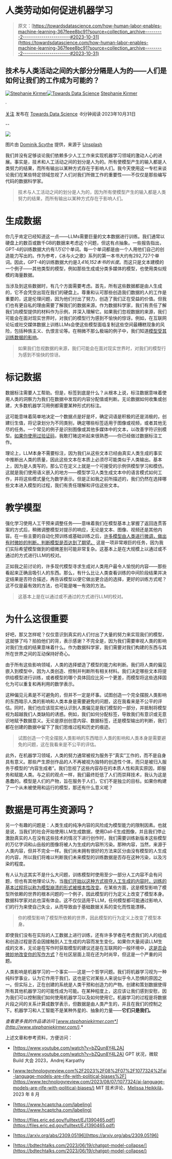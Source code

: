 # 人类劳动如何促进机器学习

> 原文：[https://towardsdatascience.com/how-human-labor-enables-machine-learning-367feee8bc91?source=collection_archive---------2-----------------------#2023-10-31](https://towardsdatascience.com/how-human-labor-enables-machine-learning-367feee8bc91?source=collection_archive---------2-----------------------#2023-10-31)

## 技术与人类活动之间的大部分分隔是人为的——人们是如何让我们的工作成为可能的？

[](https://medium.com/@s.kirmer?source=post_page-----367feee8bc91--------------------------------)[![Stephanie Kirmer](../Images/f9d9ef9167febde974c223dd4d8d6293.png)](https://medium.com/@s.kirmer?source=post_page-----367feee8bc91--------------------------------)[](https://towardsdatascience.com/?source=post_page-----367feee8bc91--------------------------------)[![Towards Data Science](../Images/a6ff2676ffcc0c7aad8aaf1d79379785.png)](https://towardsdatascience.com/?source=post_page-----367feee8bc91--------------------------------) [Stephanie Kirmer](https://medium.com/@s.kirmer?source=post_page-----367feee8bc91--------------------------------)

·

[关注](https://medium.com/m/signin?actionUrl=https%3A%2F%2Fmedium.com%2F_%2Fsubscribe%2Fuser%2Fa8dc77209ef3&operation=register&redirect=https%3A%2F%2Ftowardsdatascience.com%2Fhow-human-labor-enables-machine-learning-367feee8bc91&user=Stephanie+Kirmer&userId=a8dc77209ef3&source=post_page-a8dc77209ef3----367feee8bc91---------------------post_header-----------) 发布在 [Towards Data Science](https://towardsdatascience.com/?source=post_page-----367feee8bc91--------------------------------) ·8分钟阅读·2023年10月31日[](https://medium.com/m/signin?actionUrl=https%3A%2F%2Fmedium.com%2F_%2Fvote%2Ftowards-data-science%2F367feee8bc91&operation=register&redirect=https%3A%2F%2Ftowardsdatascience.com%2Fhow-human-labor-enables-machine-learning-367feee8bc91&user=Stephanie+Kirmer&userId=a8dc77209ef3&source=-----367feee8bc91---------------------clap_footer-----------)

--

[](https://medium.com/m/signin?actionUrl=https%3A%2F%2Fmedium.com%2F_%2Fbookmark%2Fp%2F367feee8bc91&operation=register&redirect=https%3A%2F%2Ftowardsdatascience.com%2Fhow-human-labor-enables-machine-learning-367feee8bc91&source=-----367feee8bc91---------------------bookmark_footer-----------)![](../Images/312c447d8f15ac8994a2be525e99e76d.png)

图片由 [Dominik Scythe](https://unsplash.com/@drscythe?utm_source=medium&utm_medium=referral) 提供，来源于 [Unsplash](https://unsplash.com/?utm_source=medium&utm_medium=referral)

我们并没有足够谈论我们依赖多少人工工作来实现机器学习领域的激动人心的进展。事实是，技术和人工活动之间的划分是人为的。所有使模型产生的输入都是人类努力的结果，而所有输出以某种方式存在于影响人们。我今天使用这一专栏来谈论我们在某些特定领域忽视了人们对我们所做工作的重要性——不仅仅是那些编写代码的数据科学家。

> 技术与人工活动之间的划分是人为的，因为所有使模型产生的输入都是人类努力的结果，而所有输出以某种方式存在于影响人们。

# 生成数据

你几乎肯定已经知道这一点——LLMs需要巨量的文本数据进行训练。我们通常以硬盘上的数百或数千GB的数据来考虑这个问题，但这有点抽象。一些报告指出，GPT-4的训练数据大约有*1万亿*个单词。每一个单词都是由一个人用他们自己的创造能力写出的。作为参考，《冰与火之歌》系列的第一本书大约有292,727个单词。因此，GPT-4的训练数据大约是*3,416,152本书的长度*。而这只是文本建模的一个例子——其他类型的模型，例如那些生成或分类多媒体的模型，也使用类似规模的海量数据。

当涉及到这些数据时，有几个方面需要考虑。首先，所有这些数据都是由人生成的，它不会凭空出现在我们的硬盘上。尊重和认可那些创造我们数据的人的工作是重要的，这是伦理问题，因为他们付出了努力，创造了我们正在受益的价值。但我们也有更自私的理由需要了解我们的数据来源。作为数据科学家，我们有责任了解我们向模型提供的材料作为示例，并深入理解它。如果我们忽视数据的来源，我们可能会在面对现实世界时，对我们的模型行为感到不愉快的惊讶。例如，在互联网论坛或社交媒体数据上训练LLMs会使这些模型面临复制这些空间最糟糕现象的风险，包括种族主义、仇恨言论等。在稍微不那么极端的例子中，我们知道[模型受其训练数据的影响](https://www.technologyreview.com/2023/08/07/1077324/ai-language-models-are-rife-with-political-biases/)。

> 如果我们忽视数据的来源，我们可能会在面对现实世界时，对我们的模型行为感到不愉快的惊讶。

# 标记数据

数据标注需要人工帮助。但是，标签到底是什么？从根本上说，标注数据意味着使用人类的洞察力为我们在数据中发现的内容分配值或判断。无论数据如何收集或创建，大多数机器学习用例都需要某种形式的标注。

这可能意味着简单地决定一个数据点是好是坏，确定词语是积极的还是消极的，创建衍生值，将记录划分为不同类别，确定哪些标签适用于图像或视频，或者其他无尽的任务。一个常见的例子是识别图像或其他多媒体中的文本，以改善字符识别模型。[如果你使用过验证码](https://www.hcaptcha.com/labeling)，我敢打赌这听起来很熟悉——你已经做过数据标注工作。

理论上，LLM本身不需要标注，因为我们从这些文本已经由真实人类生成的事实中推断出人类的质量，因此这些文本在本质上必须尽可能类似于人类输出。基本上，因为是人类写的，那么它在定义上就是一个可接受的示例供模型学习和模仿。这就是我们使用语义嵌入的地方——模型学习人类生成文本中的语言模式如何工作，并将这些模式量化为数学表示。但是正如我之前所描述的，我们仍然在选择哪些文本进入模型的过程，我们有责任理解和评估这些文本。

# 教学模型

强化学习使用人工干预来调整任务——意味着我们在模型基本上掌握了返回连贯答案的方式后，稍微调整模型对提示的响应，无论是文本、图像、视频还是其他内容。在一些主要的自动化预训练或基础训练之后，[许多模型由人类进行微调，做出有时微妙的判断，判断模型是否达到了期望。](https://www.youtube.com/watch?v=bZQun8Y4L2A) 这是一项非常艰巨的任务，因为我们实际希望模型做到的细微差别可能非常复杂。这基本上是在大规模上以通过或不通过的方式进行LLM的校对。

正如我之前讨论的，许多现代模型寻求生成对人类用户最令人愉悦的内容——那些看起来正确且吸引人的东西。那么，有什么比让人类查看训练的中间阶段结果并决定结果是否符合描述，再告诉模型以便它做出更合适的选择，更好的训练方式呢？这不仅是最有效的方法，也可能是唯一有效的方法。

> 这基本上是在以通过或不通过的方式进行LLM的校对。

# 为什么这很重要

好吧，那又怎样呢？仅仅意识到真实的人们付出了大量的努力来实现我们的模型，这就够了吗？拍拍他们的背，表示感谢？不完全是，因为我们需要审视人类的影响对我们生成的结果意味着什么。作为数据科学家，我们需要对我们构建的东西与其所在世界之间的互动保持好奇心。

由于所有这些影响领域，人类的选择塑造了模型的能力和判断。我们将人类的偏见嵌入到模型中，因为人类创造、控制并判断所有相关材料。我们决定哪些文本将提供给模型进行训练，或者模型的哪个具体回应比另一个更差，而模型将这些选择固化为可以重复和再利用的数学表示。

这种偏见元素是不可避免的，但并不一定是坏事。试图创造一个完全摆脱人类影响的东西暗示人类的影响和人类本身是需要避免的问题，这在我看来是不公平的评估。同时，我们也应该现实地认识到人类偏见是我们模型的一部分，并抵制将模型视为超越我们人类缺陷的诱惑。例如，我们如何分配标签，导致我们有意识或无意识地赋予数据意义。无论是原创创意内容、数据标签，还是模型输出的判断，我们都在创建的数据中留下了我们思维过程和历史的痕迹。

> 试图创造一个完全摆脱人类影响的东西暗示人类的影响和人类本身是需要避免的问题，这在我看来是不公平的评估。

此外，在机器学习领域，人类的努力通常被视为服务于“真实”工作的，而不是自身具有意义。那些产生原创作品的人不再被视为独特的创造性个体，而只是被归入服务于模型的“内容生成者”。我们忽视了这些内容存在的本质人性和真实原因，即服务和赋能人类。与之前的观点一样，我们最终贬低了人们而崇拜技术，我认为这是愚蠢的。模型是人们的产物，旨在服务于人们，它们不是独立的目标。如果你构建了一个从未被使用和运行的模型，那还有什么意义呢？

# 数据是可再生资源吗？

另一个有趣的问题是：人类生成的纯净内容的风险成为模型能力的限制因素。也就是说，当我们的社会开始使用LLM生成数据，使用Dall-E生成图像，并且我们停止激励真实的人在没有这些技术的情况下进行创作时，我们需要训练新版本这些模型的万亿字词和山岳般的图像将被人为生成的内容所污染。那种内容，当然，来源于人类内容，但并不完全一样。我们尚未拥有很好的方法来区分由没有模型的人生成的内容，所以我们将难以判断我们未来模型的训练数据是否存在这种污染，以及污染的程度。

有人认为这其实不是什么大问题，训练模型时使用至少一部分人工内容不会有问题，但也有其他理论认为，当[我们开始以这种方式掠夺人工生成的内容时，训练的基本过程将以称为模型崩溃的形式被根本性改变](https://bdtechtalks.com/2023/06/19/chatgpt-model-collapse/)。在某些方面，这是模型影响了模型所依赖的世界的根本问题的一个例子，因此模型的行为定义上改变了模型本身。数据科学家对此也深有体会。这不仅仅适用于LLM，任何模型都可能通过影响人们的行为来使自己失业，从而导致由于基础数据关系的变化而性能漂移。

> 你的模型影响了模型所依赖的世界，因此模型的行为定义上改变了模型本身。

即使我们没有在实际的人工数据上进行训练，还有许多学者在考虑我们的人的组成和创造过程是否会因接触到人工生成的内容而发生变化。如果你大量阅读LLM生成的文本，无论是在写作时获取模型的建议还是在互联网的一般环境中，[这是否会微妙地改变你的写作方式](https://arxiv.org/abs/2309.05196)？在社区层面上现在还为时尚早，但这是一个严重的问题。

人类影响是机器学习的一个事实——这是一个哲学问题。我们将机器学习视为一种纯科学事业，认为它作用于我们，这也是它对某些人来说似乎令人恐惧的原因之一。但实际上，正在创建的系统是人类干预和创造力的产物。创建和策划数据使得所有其他机器学习的可能性成为可能。在某种程度上，这应该让我们感到安慰，因为我们可以控制我们如何使用机器学习以及如何使用它。机器学习的过程是将数据片段之间的关系计算成数学表示，但数据是由人类产生的，并且在我们的控制之下。机器学习和人工智能不是某种外星的、抽象的力量——**它们只是我们。**

*查看更多我的作品请访问* [*www.stephaniekirmer.com*](http://www.stephaniekirmer.com/)*.*

上述文章和参考资料，方便访问：

+   [https://www.youtube.com/watch?v=bZQun8Y4L2A](https://www.youtube.com/watch?v=bZQun8Y4L2A) GPT 状况，微软 Build 大会 2023，Andrej Karpathy

+   [www.technologyreview.com%2F2023%2F08%2F07%2F1077324%2Fai-language-models-are-rife-with-political-biases%2F](https://www.technologyreview.com/2023/08/07/1077324/ai-language-models-are-rife-with-political-biases/) MIT 技术评论，[Melissa Heikkilä](https://www.technologyreview.com/author/melissa-heikkila/)，2023 年 8 月

+   [https://www.hcaptcha.com/labeling](https://www.hcaptcha.com/labeling)

+   [https://files.eric.ed.gov/fulltext/EJ1390465.pdf](https://files.eric.ed.gov/fulltext/EJ1390465.pdf)

+   [https://arxiv.org/abs/2309.05196](https://arxiv.org/abs/2309.05196)

+   [https://bdtechtalks.com/2023/06/19/chatgpt-model-collapse/](https://bdtechtalks.com/2023/06/19/chatgpt-model-collapse/)
